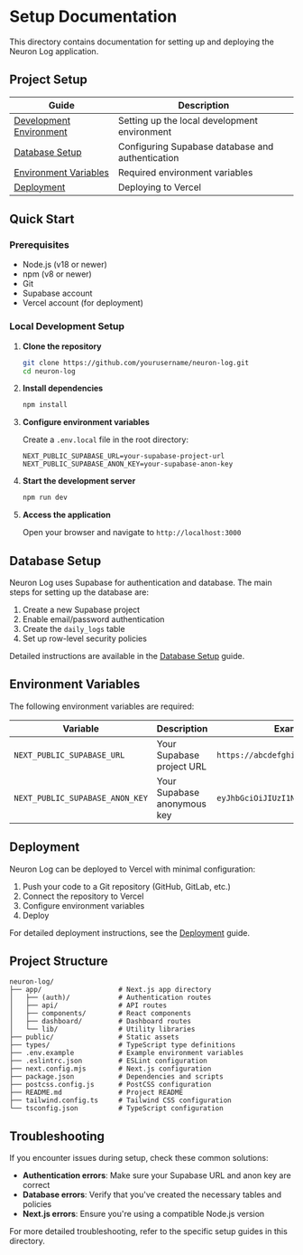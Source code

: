 # Setup Documentation

This directory contains documentation for setting up and deploying the Neuron Log application.

## Project Setup

| Guide | Description |
|-------|-------------|
| [Development Environment](./development-environment.md) | Setting up the local development environment |
| [Database Setup](./database-setup.md) | Configuring Supabase database and authentication |
| [Environment Variables](./environment-variables.md) | Required environment variables |
| [Deployment](./deployment.md) | Deploying to Vercel |

## Quick Start

### Prerequisites

- Node.js (v18 or newer)
- npm (v8 or newer)
- Git
- Supabase account
- Vercel account (for deployment)

### Local Development Setup

1. **Clone the repository**

   ```bash
   git clone https://github.com/yourusername/neuron-log.git
   cd neuron-log
   ```

2. **Install dependencies**

   ```bash
   npm install
   ```

3. **Configure environment variables**

   Create a `.env.local` file in the root directory:

   ```
   NEXT_PUBLIC_SUPABASE_URL=your-supabase-project-url
   NEXT_PUBLIC_SUPABASE_ANON_KEY=your-supabase-anon-key
   ```

4. **Start the development server**

   ```bash
   npm run dev
   ```

5. **Access the application**

   Open your browser and navigate to `http://localhost:3000`

## Database Setup

Neuron Log uses Supabase for authentication and database. The main steps for setting up the database are:

1. Create a new Supabase project
2. Enable email/password authentication
3. Create the `daily_logs` table
4. Set up row-level security policies

Detailed instructions are available in the [Database Setup](./database-setup.md) guide.

## Environment Variables

The following environment variables are required:

| Variable | Description | Example |
|----------|-------------|---------|
| `NEXT_PUBLIC_SUPABASE_URL` | Your Supabase project URL | `https://abcdefghijklm.supabase.co` |
| `NEXT_PUBLIC_SUPABASE_ANON_KEY` | Your Supabase anonymous key | `eyJhbGciOiJIUzI1NiIsInR5cCI6...` |

## Deployment

Neuron Log can be deployed to Vercel with minimal configuration:

1. Push your code to a Git repository (GitHub, GitLab, etc.)
2. Connect the repository to Vercel
3. Configure environment variables
4. Deploy

For detailed deployment instructions, see the [Deployment](./deployment.md) guide.

## Project Structure

```
neuron-log/
├── app/                   # Next.js app directory
│   ├── (auth)/            # Authentication routes
│   ├── api/               # API routes
│   ├── components/        # React components
│   ├── dashboard/         # Dashboard routes
│   └── lib/               # Utility libraries
├── public/                # Static assets
├── types/                 # TypeScript type definitions
├── .env.example           # Example environment variables
├── .eslintrc.json         # ESLint configuration
├── next.config.mjs        # Next.js configuration
├── package.json           # Dependencies and scripts
├── postcss.config.js      # PostCSS configuration
├── README.md              # Project README
├── tailwind.config.ts     # Tailwind CSS configuration
└── tsconfig.json          # TypeScript configuration
```

## Troubleshooting

If you encounter issues during setup, check these common solutions:

- **Authentication errors**: Make sure your Supabase URL and anon key are correct
- **Database errors**: Verify that you've created the necessary tables and policies
- **Next.js errors**: Ensure you're using a compatible Node.js version

For more detailed troubleshooting, refer to the specific setup guides in this directory. 